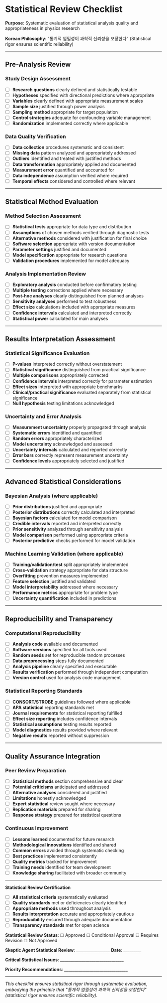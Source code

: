 # Statistical Review Checklist

**Purpose**: Systematic evaluation of statistical analysis quality and appropriateness in physics research

**Korean Philosophy**: "통계적 엄밀성이 과학적 신뢰성을 보장한다" (Statistical rigor ensures scientific reliability)

---

## Pre-Analysis Review

### Study Design Assessment
- [ ] **Research questions** clearly defined and statistically testable
- [ ] **Hypotheses** specified with directional predictions where appropriate
- [ ] **Variables** clearly defined with appropriate measurement scales
- [ ] **Sample size** justified through power analysis
- [ ] **Sampling method** appropriate for target population
- [ ] **Control strategies** adequate for confounding variable management
- [ ] **Randomization** implemented correctly where applicable

### Data Quality Verification
- [ ] **Data collection** procedures systematic and consistent
- [ ] **Missing data** pattern analyzed and appropriately addressed
- [ ] **Outliers** identified and treated with justified methods
- [ ] **Data transformation** appropriately applied and documented
- [ ] **Measurement error** quantified and accounted for
- [ ] **Data independence** assumption verified where required
- [ ] **Temporal effects** considered and controlled where relevant

---

## Statistical Method Evaluation

### Method Selection Assessment
- [ ] **Statistical tests** appropriate for data type and distribution
- [ ] **Assumptions** of chosen methods verified through diagnostic tests
- [ ] **Alternative methods** considered with justification for final choice
- [ ] **Software selection** appropriate with version documentation
- [ ] **Parameter settings** justified and documented
- [ ] **Model specification** appropriate for research questions
- [ ] **Validation procedures** implemented for model adequacy

### Analysis Implementation Review
- [ ] **Exploratory analysis** conducted before confirmatory testing
- [ ] **Multiple testing** corrections applied where necessary
- [ ] **Post-hoc analyses** clearly distinguished from planned analyses
- [ ] **Sensitivity analyses** performed to test robustness
- [ ] **Effect size** calculations included with appropriate measures
- [ ] **Confidence intervals** calculated and interpreted correctly
- [ ] **Statistical power** calculated for main analyses

---

## Results Interpretation Assessment

### Statistical Significance Evaluation
- [ ] **P-values** interpreted correctly without overstatement
- [ ] **Statistical significance** distinguished from practical significance
- [ ] **Multiple comparisons** appropriately corrected
- [ ] **Confidence intervals** interpreted correctly for parameter estimation
- [ ] **Effect sizes** interpreted with appropriate benchmarks
- [ ] **Clinical/practical significance** evaluated separately from statistical significance
- [ ] **Null hypothesis** testing limitations acknowledged

### Uncertainty and Error Analysis
- [ ] **Measurement uncertainty** properly propagated through analysis
- [ ] **Systematic errors** identified and quantified
- [ ] **Random errors** appropriately characterized
- [ ] **Model uncertainty** acknowledged and assessed
- [ ] **Uncertainty intervals** calculated and reported correctly
- [ ] **Error bars** correctly represent measurement uncertainty
- [ ] **Confidence levels** appropriately selected and justified

---

## Advanced Statistical Considerations

### Bayesian Analysis (where applicable)
- [ ] **Prior distributions** justified and appropriate
- [ ] **Posterior distributions** correctly calculated and interpreted
- [ ] **Bayesian factors** calculated for model comparison
- [ ] **Credible intervals** reported and interpreted correctly
- [ ] **Prior sensitivity** analyzed through sensitivity analysis
- [ ] **Model comparison** performed using appropriate criteria
- [ ] **Posterior predictive** checks performed for model validation

### Machine Learning Validation (where applicable)
- [ ] **Training/validation/test** split appropriately implemented
- [ ] **Cross-validation** strategy appropriate for data structure
- [ ] **Overfitting** prevention measures implemented
- [ ] **Feature selection** justified and validated
- [ ] **Model interpretability** addressed where necessary
- [ ] **Performance metrics** appropriate for problem type
- [ ] **Uncertainty quantification** included in predictions

---

## Reproducibility and Transparency

### Computational Reproducibility
- [ ] **Analysis code** available and documented
- [ ] **Software versions** specified for all tools used
- [ ] **Random seeds** set for reproducible random processes
- [ ] **Data preprocessing** steps fully documented
- [ ] **Analysis pipeline** clearly specified and executable
- [ ] **Results verification** performed through independent computation
- [ ] **Version control** used for analysis code management

### Statistical Reporting Standards
- [ ] **CONSORT/STROBE** guidelines followed where applicable
- [ ] **APA statistical** reporting standards met
- [ ] **Journal requirements** for statistical reporting fulfilled
- [ ] **Effect size reporting** includes confidence intervals
- [ ] **Statistical assumptions** testing results reported
- [ ] **Model diagnostics** results provided where relevant
- [ ] **Negative results** reported without suppression

---

## Quality Assurance Integration

### Peer Review Preparation
- [ ] **Statistical methods** section comprehensive and clear
- [ ] **Potential criticisms** anticipated and addressed
- [ ] **Alternative analyses** considered and justified
- [ ] **Limitations** honestly acknowledged
- [ ] **Expert statistical** review sought where necessary
- [ ] **Replication materials** prepared for sharing
- [ ] **Response strategy** prepared for statistical questions

### Continuous Improvement
- [ ] **Lessons learned** documented for future research
- [ ] **Methodological innovations** identified and shared
- [ ] **Common errors** avoided through systematic checking
- [ ] **Best practices** implemented consistently
- [ ] **Quality metrics** tracked for improvement
- [ ] **Training needs** identified for team development
- [ ] **Knowledge sharing** facilitated with broader community

---

**Statistical Review Certification**

- [ ] **All statistical criteria** systematically evaluated
- [ ] **Quality standards** met or deficiencies clearly identified
- [ ] **Appropriate methods** used throughout analysis
- [ ] **Results interpretation** accurate and appropriately cautious
- [ ] **Reproducibility** ensured through adequate documentation
- [ ] **Transparency standards** met for open science

**Statistical Review Status**: ☐ Approved ☐ Conditional Approval ☐ Requires Revision ☐ Not Approved

**Skeptic Agent Statistical Review**: _________________ **Date**: _________

**Critical Statistical Issues**: ________________________________

**Priority Recommendations**: ________________________________

---

*This checklist ensures statistical rigor through systematic evaluation, embodying the principle that "통계적 엄밀성이 과학적 신뢰성을 보장한다" (statistical rigor ensures scientific reliability).*